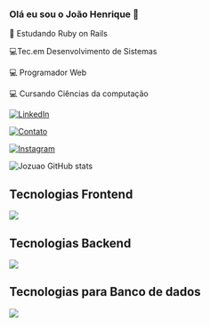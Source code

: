 
### Olá eu sou o João Henrique 👋

🌱 Estudando Ruby on Rails 

💻Tec.em Desenvolvimento de Sistemas

💻 Programador Web

💻 Cursando Ciências da computação

<a href="https://www.linkedin.com/in/joão-henrique-da-silva-moura-615787275/" rel="nofollow"><img src="https://camo.githubusercontent.com/8c0692475a5bfc1d9e7361074bdb648e567cae7b5b40ffd32adae31180b0d7b6/68747470733a2f2f696d672e736869656c64732e696f2f62616467652f4c696e6b6564496e2d3030373742353f7374796c653d666f722d7468652d6261646765266c6f676f3d6c696e6b6564696e266c6f676f436f6c6f723d7768697465" alt="LinkedIn" data-canonical-src="https://img.shields.io/badge/LinkedIn-0077B5?style=for-the-badge&amp;logo=linkedin&amp;logoColor=white" style="max-width: 100%;"></a>

[![Contato](https://img.shields.io/badge/Gmail-D14836?style=for-the-badge&logo=gmail&logoColor=white)](joaosilvamoura0t@gmail.com)

[![Instagram](https://img.shields.io/badge/Instagram-E4405F?style=for-the-badge&logo=instagram&logoColor=white)](www.instagram.com/onlyj.uao/)

![Jozuao GitHub stats](https://github-readme-stats.vercel.app/api?username=Jozuao&show_icons=true&theme=dracula)

## Tecnologias Frontend
<p>
  <a href="https://skillicons.dev">
    <img src="https://skillicons.dev/icons?i=js,html,css,react" />
  </a>
</p>

## Tecnologias Backend
<p>
  <a href="https://skillincon.dev">
    <img src="https://skillicons.dev/icons?i=js,ruby,rails,nodejs,python"/>
  </a>
</p>

## Tecnologias para Banco de dados
<p>
  <a href="https://skillincons.dev">
    <img src="https://skillicons.dev/icons?i=sqlite"/>
  </a>
</p>
